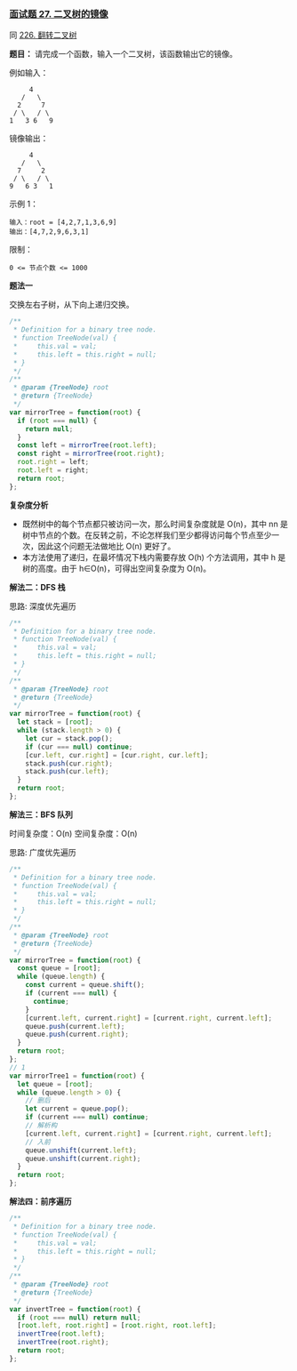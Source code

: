 ### [面试题 27. 二叉树的镜像](https://leetcode-cn.com/problems/er-cha-shu-de-jing-xiang-lcof/)

同 [226. 翻转二叉树](https://leetcode-cn.com/problems/invert-binary-tree/)

**题目：** 请完成一个函数，输入一个二叉树，该函数输出它的镜像。

例如输入：

```
     4
   /   \
  2     7
 / \   / \
1   3 6   9
```

镜像输出：

```
     4
   /   \
  7     2
 / \   / \
9   6 3   1
```

示例 1：

```
输入：root = [4,2,7,1,3,6,9]
输出：[4,7,2,9,6,3,1]
```

限制：

```
0 <= 节点个数 <= 1000
```

**题法一**

交换左右子树，从下向上递归交换。

```js
/**
 * Definition for a binary tree node.
 * function TreeNode(val) {
 *     this.val = val;
 *     this.left = this.right = null;
 * }
 */
/**
 * @param {TreeNode} root
 * @return {TreeNode}
 */
var mirrorTree = function(root) {
  if (root === null) {
    return null;
  }
  const left = mirrorTree(root.left);
  const right = mirrorTree(root.right);
  root.right = left;
  root.left = right;
  return root;
};
```

**复杂度分析**

- 既然树中的每个节点都只被访问一次，那么时间复杂度就是 O(n)，其中 nn 是树中节点的个数。在反转之前，不论怎样我们至少都得访问每个节点至少一次，因此这个问题无法做地比 O(n) 更好了。
- 本方法使用了递归，在最坏情况下栈内需要存放 O(h) 个方法调用，其中 h 是树的高度。由于 h∈O(n)，可得出空间复杂度为 O(n)。

**解法二：DFS 栈**

思路: 深度优先遍历

```js
/**
 * Definition for a binary tree node.
 * function TreeNode(val) {
 *     this.val = val;
 *     this.left = this.right = null;
 * }
 */
/**
 * @param {TreeNode} root
 * @return {TreeNode}
 */
var mirrorTree = function(root) {
  let stack = [root];
  while (stack.length > 0) {
    let cur = stack.pop();
    if (cur === null) continue;
    [cur.left, cur.right] = [cur.right, cur.left];
    stack.push(cur.right);
    stack.push(cur.left);
  }
  return root;
};
```

**解法三：BFS 队列**

时间复杂度：O(n)
空间复杂度：O(n)

思路: 广度优先遍历

```js
/**
 * Definition for a binary tree node.
 * function TreeNode(val) {
 *     this.val = val;
 *     this.left = this.right = null;
 * }
 */
/**
 * @param {TreeNode} root
 * @return {TreeNode}
 */
var mirrorTree = function(root) {
  const queue = [root];
  while (queue.length) {
    const current = queue.shift();
    if (current === null) {
      continue;
    }
    [current.left, current.right] = [current.right, current.left];
    queue.push(current.left);
    queue.push(current.right);
  }
  return root;
};
// 1
var mirrorTree1 = function(root) {
  let queue = [root];
  while (queue.length > 0) {
    // 删后
    let current = queue.pop();
    if (current === null) continue;
    // 解析构
    [current.left, current.right] = [current.right, current.left];
    // 入前
    queue.unshift(current.left);
    queue.unshift(current.right);
  }
  return root;
};
```

**解法四：前序遍历**

```js
/**
 * Definition for a binary tree node.
 * function TreeNode(val) {
 *     this.val = val;
 *     this.left = this.right = null;
 * }
 */
/**
 * @param {TreeNode} root
 * @return {TreeNode}
 */
var invertTree = function(root) {
  if (root === null) return null;
  [root.left, root.right] = [root.right, root.left];
  invertTree(root.left);
  invertTree(root.right);
  return root;
};
```

